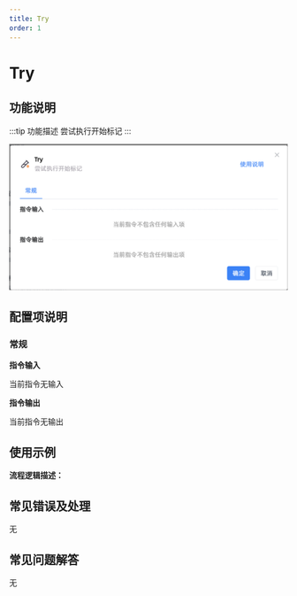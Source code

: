```yaml
---
title: Try
order: 1
---
```


# Try

## 功能说明

:::tip 功能描述
尝试执行开始标记
:::

![Try](../../../assets/Try_command.png)

## 配置项说明

### 常规

**指令输入**

当前指令无输入


**指令输出**

当前指令无输出


## 使用示例

**流程逻辑描述：** 

## 常见错误及处理

无

## 常见问题解答

无

